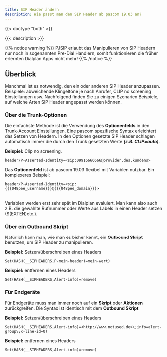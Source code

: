 ```yaml
---
title: SIP Header ändern
description: Wie passt man den SIP Header ab pascom 19.03 an? 
---
```

 
{{< doctype "both" >}} 

{{< description >}}

{{% notice warning %}}
PJSIP erlaubt das Manipulieren von SIP Headern nur noch in sogenannten Pre-Dial Handlern, somit funktionieren die früher erlernten Dialplan Apps nicht mehr!
{{% /notice %}}

## Überblick

Manchmal ist es notwendig, den ein oder anderen SIP Header anzupassen. Beispiele: abweichende Klingeltöne je nach Anrufer, CLIP no screening Einstellungen usw.
Nachfolgend finden Sie zu einigen Szenarien Beispiele, auf welche Arten SIP Header angepasst werden können. 

### Über die Trunk-Optionen

Die einfachste Methode ist die Verwendung des **Optionenfelds** in den Trunk-Account Einstellungen. Eine pascom spezifische Syntax erleichtert das Setzen von Headern.
In den Optionen gesetzte SIP Header schlagen automatisch immer die durch den Trunk gesetzten Werte ***(z.B. CLIP=auto)***.

**Beispiel:** Clip no screening.

```
header/P-Asserted-Identity=<sip:09916666666@provider.des.kundens>
```
Das **Optionenfeld** ist ab pascom 19.03 flexibel mit Variablen nutzbar. Ein komplexeres Beispiel:

```
header/P-Asserted-Identity=<sip:{{{048pee_username}}}@{{{048pee_domain}}}>
```
<br />
Variablen werden erst sehr spät im Dialplan evaluiert. Man kann also auch z.B. die gewählte Rufnummer oder Werte aus Labels in einen Header setzen ($(EXTEN)etc.).

### Über ein Outbound Skript

Natürlich kann man, wie man es bisher kennt, ein **Outbound Skript** benutzen, um SIP Header zu manipulieren.

**Beispiel:** Setzen/überschreiben eines Headers
```
Set(HASH(__SIPHEADERS,P-mein-header)=mein-wert)
```
**Beispiel:** entfernen eines Headers
```
Set(HASH(__SIPHEADERS,Alert-info)=remove)
```
### Für Endgeräte

Für Endgeräte muss man immer noch auf ein **Skript** oder **Aktionen** zurückgreifen. Die Syntax ist identisch mit dem **Outbound Skript**  

**Beispiel:** Setzen/überschreiben eines Headers
```
Set(HASH(__SIPHEADERS,Alert-info)=<http://www.notused.de>\;info=alert-group\;x-line-id=0)
```
**Beispiel:** entfernen eines Headers
```
Set(HASH(__SIPHEADERS,Alert-info)=remove)
```

